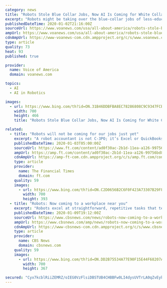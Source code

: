 ```yaml
---
category: news
title: "Robots Stole Blue Collar Jobs, Now AI Is Coming for White Collar Workers"
excerpt: "Robots might be taking over the blue-collar jobs of less-educated Americans, but artificial intelligence (AI) is poised to shake up college-educated employees in higher paying jobs, leaving no worker immune to the impact of technology on the American workforce. “[AI] will be used more extensively by the most high-paid and many of the best ..."
publishedDateTime: 2020-01-02T21:16:00Z
sourceUrl: https://www.voanews.com/usa/all-about-america/robots-stole-blue-collar-jobs-now-ai-coming-white-collar-workers
ampUrl: https://www.voanews.com/usa/all-about-america/robots-stole-blue-collar-jobs-now-ai-coming-white-collar-workers?amp
cdnAmpUrl: https://www-voanews-com.cdn.ampproject.org/c/s/www.voanews.com/usa/all-about-america/robots-stole-blue-collar-jobs-now-ai-coming-white-collar-workers?amp
type: article
quality: 73
heat: 93
published: true

provider:
  name: Voice of America
  domain: voanews.com

topics:
  - AI
  - AI in Robotics

images:
  - url: https://www.bing.com/th?id=ON.31B46DDBFBA8EC78286808C9C9347FCB
    width: 700
    height: 466
    title: "Robots Stole Blue Collar Jobs, Now AI Is Coming for White Collar Workers"

related:
  - title: "Robots will not be coming for our jobs just yet"
    excerpt: "A robot accountant is not C-3PO; it’s Excel or QuickBooks ... It’s only a matter of time before they do a better job than us — just as AlphaZero does. The Artificial Intelligence Index project, based at Stanford University, tracks a wide variety of benchmarks. The machines are making rapid progress at symbolic achievements — such ..."
    publishedDateTime: 2020-01-03T05:00:00Z
    sourceUrl: https://www.ft.com/content/ad0f30ac-2b1d-11ea-a126-99756bd8f45e
    ampUrl: https://amp.ft.com/content/ad0f30ac-2b1d-11ea-a126-99756bd8f45e
    cdnAmpUrl: https://amp-ft-com.cdn.ampproject.org/c/s/amp.ft.com/content/ad0f30ac-2b1d-11ea-a126-99756bd8f45e
    type: article
    provider:
      name: The Financial Times
      domain: ft.com
    quality: 59
    images:
      - url: https://www.bing.com/th?id=ON.C2D0656B2C6F0F423A73307B29FFE36A
        width: 700
        height: 393
  - title: "Robots: Now coming to a workplace near you"
    excerpt: "Robots excel at straightforward, repetitive tasks that tend to be mundane and ... The social media giant said it would ban \"deepfake\" videos made using artificial intelligence, as long as they're not satire and might mislead \"an average person.\" More than 4,500 companies, including startups and industry powerhouses, will showcase their new ..."
    publishedDateTime: 2020-01-09T19:12:00Z
    sourceUrl: https://www.cbsnews.com/news/robots-now-coming-to-a-workplace-near-you/
    ampUrl: https://www.cbsnews.com/amp/news/robots-now-coming-to-a-workplace-near-you/
    cdnAmpUrl: https://www-cbsnews-com.cdn.ampproject.org/c/s/www.cbsnews.com/amp/news/robots-now-coming-to-a-workplace-near-you/
    type: article
    provider:
      name: CBS News
      domain: cbsnews.com
    quality: 59
    images:
      - url: https://www.bing.com/th?id=ON.DD2B75534A77E90F15E44F68207A4D99
        width: 700
        height: 367

secured: "Cyx7kcblRiiZEMRZ/oIEG0VzFlsiDBSTUB4CHBBFw0LI4dysUVTrLA0qZvEykywg0H+5KnyXtQF5ZGHKnpeBcmtAWDmOjlml1ALMmRyxs0Hmg9P8ITgohtysHExcsgkUy830rQmMvDBZra7MQdOHCVo82isWOtQ4UzM62CqpGjUrLU7l9+hlkg11qCDunUkfuc0x1dkh0boH0TOHt50gusw1aGa9Nyj3sjLrSSNpjde9tIvlQBQ4fsS2O3F9poUSh1sHrhlxTDczmL4USZ6O5Q==;ixTX9tBCXqtFMYCVbtWt6w=="
---
```


